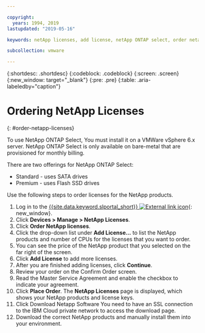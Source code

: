 ```yaml
---

copyright:
  years: 1994, 2019
lastupdated: "2019-05-16"

keywords: netApp licenses, add license, netApp ONTAP select, order netapp license

subcollection: vmware

---
```


{:shortdesc: .shortdesc}
{:codeblock: .codeblock}
{:screen: .screen}
{:new_window: target="_blank"}
{:pre: .pre}
{:table: .aria-labeledby="caption"}

# Ordering NetApp Licenses
{: #order-netapp-licenses}

To use NetApp ONTAP Select, You must install it on a VMWare vSphere 6.x server.
NetApp ONTAP Select is only available on bare-metal that are provisioned for monthly billing.

There are two offerings for NetApp ONTAP Select:
* Standard - uses SATA drives
* Premium - uses Flash SSD drives

Use the following steps to order licenses for the NetApp products.
1. Log in to the [{{site.data.keyword.slportal_short}} ![External link icon](../../icons/launch-glyph.svg "External link icon")](https://cloud.ibm.com/){: new_window}.
2. Click **Devices > Manage > NetApp Licenses**.
3. Click **Order NetApp licenses**.
4. Click the drop-down list under **Add License...** to list the NetApp products and number of CPUs for the licenses that you want to order.
5. You can see the price of the NetApp product that you selected on the far right of the screen.
6. Click **Add License** to add more licenses.
7. After you are finished adding licenses, click **Continue**.
8. Review your order on the Confirm Order screen.
9. Read the Master Service Agreement and enable the checkbox to indicate your agreement.
10. Click **Place Order**. The **NetApp Licenses** page is displayed, which shows your NetApp products and license keys.
11. Click Download Netapp Software You need to have an SSL connection to the IBM Cloud private network to access the download page.
12. Download the correct NetApp products and manually install them into your environment.
